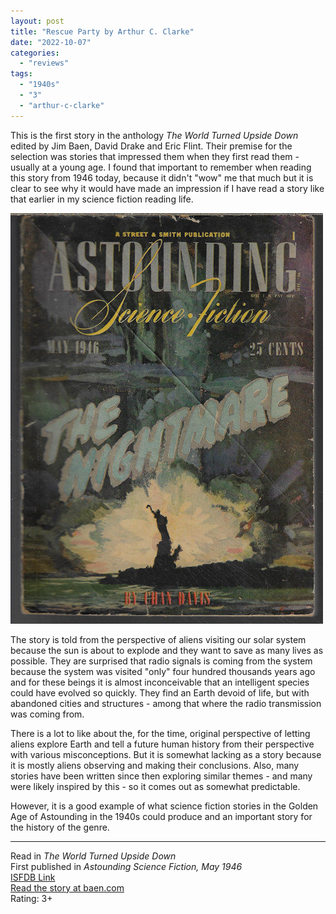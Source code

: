 ```yaml
---
layout: post
title: "Rescue Party by Arthur C. Clarke"
date: "2022-10-07"
categories:
  - "reviews"
tags:
  - "1940s"
  - "3"
  - "arthur-c-clarke"
---
```


This is the first story in the anthology _The World Turned Upside Down_ edited by Jim Baen, David Drake and Eric Flint. Their premise for the selection was stories that impressed them when they first read them - usually at a young age. I found that important to remember when reading this story from 1946 today, because it didn't "wow" me that much but it is clear to see why it would have made an impression if I have read a story like that earlier in my science fiction reading life.

![](/assets/images/1447562263.0.x.jpg)

The story is told from the perspective of aliens visiting our solar system because the sun is about to explode and they want to save as many lives as possible. They are surprised that radio signals is coming from the system because the system was visited "only" four hundred thousands years ago and for these beings it is almost inconceivable that an intelligent species could have evolved so quickly. They find an Earth devoid of life, but with abandoned cities and structures - among that where the radio transmission was coming from.

There is a lot to like about the, for the time, original perspective of letting aliens explore Earth and tell a future human history from their perspective with various misconceptions. But it is somewhat lacking as a story because it is mostly aliens observing and making their conclusions. Also, many stories have been written since then exploring similar themes - and many were likely inspired by this - so it comes out as somewhat predictable.

However, it is a good example of what science fiction stories in the Golden Age of Astounding in the 1940s could produce and an important story for the history of the genre.

* * *

Read in _The World Turned Upside Down_\
First published in _Astounding Science Fiction, May 1946_\
[ISFDB Link](https://isfdb.org/cgi-bin/title.cgi?40995)\
[Read the story at baen.com](https://www.baen.com/Chapters/0743498747/0743498747___1.htm)\
Rating: 3+
